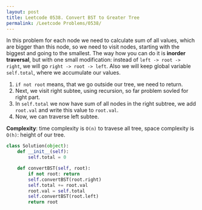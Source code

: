 ```yaml
---
layout: post
title: Leetcode 0538. Convert BST to Greater Tree
permalink: /Leetcode Problems/0538/
---
```


In this problem for each node we need to calculate sum of all values, which are bigger than this node, so we need to visit nodes, starting with the biggest and going to the smallest. The way how you can do it is **inorder traversal**, but with one small modification: instead of `left -> root -> right`, we will go `right -> root -> left`. Also we will keep global variable `self.total`, where we accumulate our values.

1. `if not root` means, that we go outside our tree, we need to return.
2. Next, we visit right subtee, using recursion, so far problem sovled for right part.
3. In `self.total` we now have sum of all nodes in the right subtree, we add `root.val` and write this value to `root.val`.
4. Now, we can traverse left subtee.

**Complexity**: time complexity is `O(n)` to travese all tree, space complexity is `O(h)`: height of our tree.

```python
class Solution(object):
    def __init__(self):
        self.total = 0

    def convertBST(self, root):
        if not root: return
        self.convertBST(root.right)
        self.total += root.val
        root.val = self.total
        self.convertBST(root.left)
        return root
```